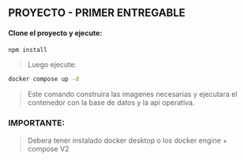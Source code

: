 ## PROYECTO - PRIMER ENTREGABLE

#### Clone el proyecto y ejecute:

```bash
npm install
```

> Luego ejecute:

```bash
docker compose up -d
```

> Este comando construira las imagenes necesarias y ejecutara el contenedor
> con la base de datos y la api operativa.

### IMPORTANTE:

> Debera tener instalado docker desktop o los docker engine + compose V2
